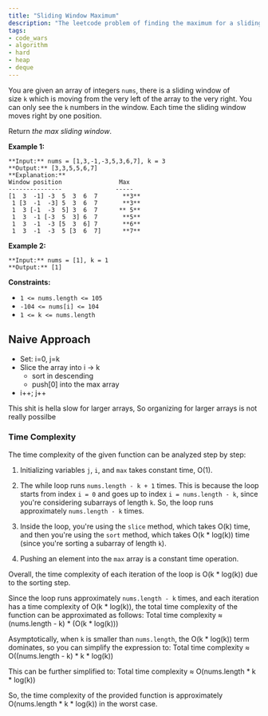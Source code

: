 ```yaml
---
title: "Sliding Window Maximum"
description: "The leetcode problem of finding the maximum for a sliding window"
tags:
- code_wars
- algorithm
- hard
- heap
- deque
---
```


You are given an array of integers `nums`, there is a sliding window of size `k` which is moving from the very left of the array to the very right. You can only see the `k` numbers in the window. Each time the sliding window moves right by one position.

Return _the max sliding window_.

**Example 1:**
```
**Input:** nums = [1,3,-1,-3,5,3,6,7], k = 3
**Output:** [3,3,5,5,6,7]
**Explanation:** 
Window position                Max
---------------               -----
[1  3  -1] -3  5  3  6  7       **3**
 1 [3  -1  -3] 5  3  6  7       **3**
 1  3 [-1  -3  5] 3  6  7      ** 5**
 1  3  -1 [-3  5  3] 6  7       **5**
 1  3  -1  -3 [5  3  6] 7       **6**
 1  3  -1  -3  5 [3  6  7]      **7**
```

**Example 2:**
```
**Input:** nums = [1], k = 1
**Output:** [1]
```

**Constraints:**
- `1 <= nums.length <= 105`
- `-104 <= nums[i] <= 104`
- `1 <= k <= nums.length`

## Naive Approach
- Set: i=0, j=k
- Slice the array into i -> k 
	- sort in descending
	- push\[0] into the max array
- i++; j++

This shit is hella slow for larger arrays, So organizing for larger arrays is not really possilbe
### Time Complexity
The time complexity of the given function can be analyzed step by step:

1. Initializing variables `j`, `i`, and `max` takes constant time, O(1).

2. The while loop runs `nums.length - k + 1` times. This is because the loop starts from index `i = 0` and goes up to index `i = nums.length - k`, since you're considering subarrays of length `k`. So, the loop runs approximately `nums.length - k` times.

3. Inside the loop, you're using the `slice` method, which takes O(k) time, and then you're using the `sort` method, which takes O(k * log(k)) time (since you're sorting a subarray of length `k`).

4. Pushing an element into the `max` array is a constant time operation.

Overall, the time complexity of each iteration of the loop is O(k * log(k)) due to the sorting step.

Since the loop runs approximately `nums.length - k` times, and each iteration has a time complexity of O(k * log(k)), the total time complexity of the function can be approximated as follows:
Total time complexity ≈ (nums.length - k) * (O(k * log(k)))

Asymptotically, when `k` is smaller than `nums.length`, the O(k * log(k)) term dominates, so you can simplify the expression to:
Total time complexity ≈ O((nums.length - k) * k * log(k))

This can be further simplified to:
Total time complexity ≈ O(nums.length * k * log(k))

So, the time complexity of the provided function is approximately O(nums.length * k * log(k)) in the worst case.